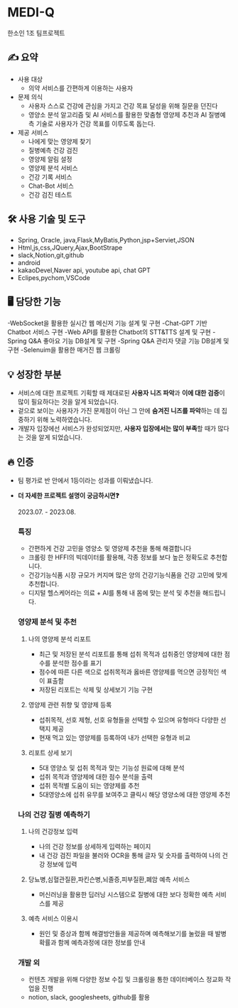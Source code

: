 # MEDI-Q
한소인 1조 팀프로젝트

## ✍️ 요약

- 사용 대상
    - 의약 서비스를 간편하게 이용하는 사용자
- 문제 의식
    - 사용자 스스로 건강에 관심을 가지고 건강 목표 달성을 위해 질문을 던진다
    - 영양소 분석 알고리즘 및 AI 서비스를 활용한 맞춤형 영양제 추천과 AI 질병예측 기술로 사용자가 건강 목표를 이루도록 돕는다.
- 제공 서비스
    - 나에게 맞는 영양제 찾기
    - 질병예측 건강 검진 
    - 영양제 알림 설정
    - 영양제 분석 서비스
    - 건강 기록 서비스
    - Chat-Bot 서비스
    - 건강 검진 테스트

## 🛠 사용 기술 및 도구

- Spring, Oracle, java,Flask,MyBatis,Python,jsp+Serviet,JSON
- Html,js,css,JQuery,Ajax,BootStrape
- slack,Notion,git,github
- android
- kakaoDevel,Naver api, youtube api, chat GPT
- Eclipes,pychom,VSCode

## 🖥 담당한 기능

-WebSocket을 활용한 실시간 웹 메신저 기능 설계 및 구현
-Chat-GPT 기반 Chatbot 서비스 구현
-Web API를 활용한 Chatbot의 STT&TTS 설계 및 구현
-Spring Q&A 좋아요 기능 DB설계 및 구현
-Spring Q&A 관리자 댓글 기능 DB설계 및 구현
-Selenuim을 활용한 매거진 웹 크롤링

## 💡 성장한 부분

- 서비스에 대한 프로젝트 기획할 때 제대로된 **사용자 니즈 파악**과 **이에 대한 검증**이 많이 필요하다는 것을 알게 되었습니다.
-  겉으로 보이는 사용자가 가진 문제점이 아닌 그 안에 **숨겨진 니즈를 파악**하는 데 집중하기 위해 노력하였습니다.
- 개발자 입장에선 서비스가 완성되었지만, **사용자 입장에서는 많이 부족**할 때가 많다는 것을 알게 되었습니다.

## 🔥 인증

- 팀 평가로 반 안에서 1등이라는 성과를 이뤄냈습니다.

- **더 자세한 프로젝트 설명이 궁금하시면❓** 
    
    2023.07. - 2023.08.
    
    ### 특징
    - 간편하게 건강 고민을 영양소 및 영양제 추천을 통해 해결합니다
    - 크롤링 한 HFFI의 빅데이터를 활용해, 각종 정보를 보다 높은 정확도로 추천합니다.
    - 건강기능식품 시장 규모가 커지며 많은 양의 건강기능식품을 건강 고민에 맞게 추천합니다.
    - 디지털 헬스케어라는 의료 + AI를 통해 내 몸에 맞는 분석 및 추천을 해드립니다.
    
    ### 영양제 분석 및 추천
    
    1. 나의 영양제 분석 리포트
        - 최근 및 저장된 분석 리포트를 통해 섭취 목적과 섭취중인 영양제에 대한 점수를 분석한 점수를 표기
        - 점수에 따른 다른 색으로 섭취목적과 옳바른 영양제를 먹으면 긍정적인 색이 표출함
        - 저장된 리포트는 삭제 및 상세보기 기능 구현
  
    2. 영양제 관련 취향 및 영양제 등록
        - 섭취목적, 선호 제형, 선호 유형들을 선택할 수 있으며 유형마다 다양한 선택지 제공
        - 현재 먹고 있는 영양제를 등록하여 내가 선택한 유형과 비교
    
    3. 리포트 상세 보기
        - 5대 영양소 및 섭취 목적과 맞는 기능성 원료에 대해 분석
        - 섭취 목적과 영양제에 대한 점수 분석을 출력
        - 섭취 목적별 도움이 되는 영양제를 추천
        - 5대영양소에 섭취 유무를 보여주고 클릭시 해당 영양소에 대한 영양제 추천
    
    ### 나의 건강 질병 예측하기
    
    1. 나의 건강정보 입력
        - 나의 건강 정보를 상세하게 입력하는 페이지
        - 내 건강 검진 파일을 불러와 OCR을 통해 글자 및 숫자를 출력하여 나의 건강 정보에 입력
    
    2. 당뇨병,심혈관질환,파킨슨병,뇌졸증,피부질환,폐암 예측 서비스
        - 머신러닝을 활용한 딥러닝 시스템으로 질병에 대한 보다 정확한 예측 서비스를 제공
   
    3. 예측 서비스 이용시
        - 원인 및 증상과 함께 해결방안들을 제공하며 예측해보기를 눌렀을 때
          발병확률과 함께 예측과정에 대한 정보를 안내

    ### 개발 외
    
    - 컨텐츠 개발을 위해 다양한 정보 수집 및 크롤링을 통한 데이터베이스 정교화 작업을 진행
    - notion, slack, googlesheets, github를 활용
